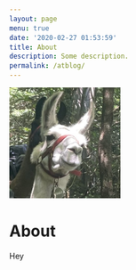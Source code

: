 ```yaml
---
layout: page
menu: true
date: '2020-02-27 01:53:59'
title: About
description: Some description.
permalink: /atblog/
---
```


<img class="img-thumbnail" src="/assets/img/uploads/IMG_6994_Original.jpg" alt="Thomas A. Anderson" width="200">

# About

Hey